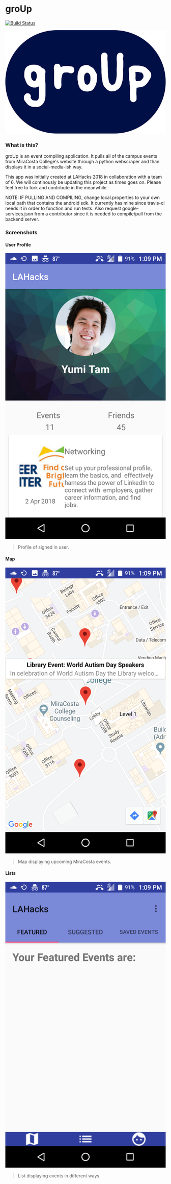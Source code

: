 # groUp

[![Build Status](https://travis-ci.com/al2699/LAHacksProject.svg?branch=master)](https://travis-ci.com/al2699/LAHacksProject)

![](https://raw.githubusercontent.com/al2699/LAHacksProject/master/screenshots/rsz_image-1-2_1.jpg)



### What is this?
groUp is an event compiling application. It pulls all of the campus events from MiraCosta College's website through a python webscraper and than displays it in a social-media-ish way.

This app was initially created at LAHacks 2018 in collaboration with a team of 6. We will continously be updating this project as times goes on. Please feel free to fork and contribute in the meanwhile.

NOTE: IF PULLING AND COMPILING, change local.properties to your own local path that contains the android sdk. It currently has mine since travis-ci needs it in order to function and run tests. Also request google-services.json from a contributor since it is needed to compile/pull from the backend server.

### Screenshots

#### User Profile
![](https://raw.githubusercontent.com/al2699/LAHacksProject/master/screenshots/Screenshot_20180714-130945.png)
>Profile of signed in user.

#### Map
![](https://raw.githubusercontent.com/al2699/LAHacksProject/master/screenshots/Screenshot_20180714-130936.png)
>Map displaying upcoming MiraCosta events.

#### Lists
![](https://raw.githubusercontent.com/al2699/LAHacksProject/master/screenshots/Screenshot_20180714-130922.png)
>List displaying events in different ways.
